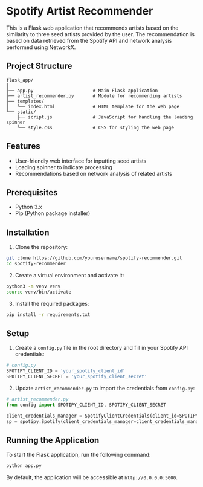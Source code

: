 
# Spotify Artist Recommender

This is a Flask web application that recommends artists based on the similarity to three seed artists provided by the user. The recommendation is based on data retrieved from the Spotify API and network analysis performed using NetworkX.

## Project Structure

```
flask_app/
│
├── app.py                      # Main Flask application
├── artist_recommender.py       # Module for recommending artists
├── templates/
│   └── index.html              # HTML template for the web page
└── static/
    ├── script.js               # JavaScript for handling the loading spinner
    └── style.css               # CSS for styling the web page
```

## Features

- User-friendly web interface for inputting seed artists
- Loading spinner to indicate processing
- Recommendations based on network analysis of related artists

## Prerequisites

- Python 3.x
- Pip (Python package installer)

## Installation

1. Clone the repository:

```bash
git clone https://github.com/yourusername/spotify-recommender.git
cd spotify-recommender
```

2. Create a virtual environment and activate it:

```bash
python3 -m venv venv
source venv/bin/activate
```

3. Install the required packages:

```bash
pip install -r requirements.txt
```

## Setup

1. Create a `config.py` file in the root directory and fill in your Spotify API credentials:

```python
# config.py
SPOTIPY_CLIENT_ID = 'your_spotify_client_id'
SPOTIPY_CLIENT_SECRET = 'your_spotify_client_secret'
```

2. Update `artist_recommender.py` to import the credentials from `config.py`:

```python
# artist_recommender.py
from config import SPOTIPY_CLIENT_ID, SPOTIPY_CLIENT_SECRET

client_credentials_manager = SpotifyClientCredentials(client_id=SPOTIPY_CLIENT_ID, client_secret=SPOTIPY_CLIENT_SECRET)
sp = spotipy.Spotify(client_credentials_manager=client_credentials_manager)
```

## Running the Application

To start the Flask application, run the following command:

```bash
python app.py
```

By default, the application will be accessible at `http://0.0.0.0:5000`.
